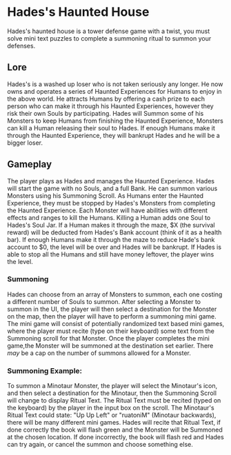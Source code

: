 # Hades's Haunted House

Hades's haunted house is a tower defense game with a twist, you must solve mini text puzzles to complete a summoning ritual to summon your defenses.

## Lore 
Hades's is a washed up loser who is not taken seriously any longer. He now owns and operates a series of Haunted Experiences for Humans to enjoy in the above world. He attracts Humans by offering a cash prize to each person who can make it through his Haunted Experiences, however they risk their own Souls by participating. Hades will Summon some of his Monsters to keep Humans from finishing the Haunted Experience, Monsters can kill a Human releasing their soul to Hades. If enough Humans make it through the Haunted Experience, they will bankrupt Hades and he will be a bigger loser.

## Gameplay

The player plays as Hades and manages the Haunted Experience. Hades will start the game with no Souls, and a full Bank. He can summon various Monsters using his Summoning Scroll. As Humans enter the Haunted Experience, they must be stopped by Hades's Monsters from completing the Haunted Experience. Each Monster will have abilities with different effects and ranges to kill the Humans. Killing a Human adds one Soul to Hades's Soul Jar. If a Human makes it through the maze, $X (the survival reward) will be deducted from Hades's Bank account (think of it as a health bar). If enough Humans make it through the maze to reduce Hade's bank account to $0, the level will be over and Hades will be bankrupt. If Hades is able to stop all the Humans and still have money leftover, the player wins the level.

### Summoning
 Hades can choose from an array of Monsters to summon, each one costing a different number of Souls to summon. After selecting a Monster to summon in the UI, the player will then select a destination for the Monster on the map, then the player will have to perform a summoning mini game. The mini game will consist of potentially randomized text based mini games, where the player must recite (type on their keyboard) some text from the Summoning scroll for that Monster. Once the player completes the mini game,the Monster will be summoned at the destination set earlier. There _may_ be a cap on the number of summons allowed for a Monster. 

### Summoning Example:

To summon a Minotaur Monster, the player will select the Minotaur's icon, and then select a destination for the Minotaur, then the Summoning Scroll will change to display Ritual Text. The Ritual Text must be recited (typed on the keyboard) by the player in the input box on the scroll. The Minotaur's Ritual Text could state: "Up Up Left" or "ruatoniM" (Minotaur backwards), there will be many different mini games. Hades will recite that Ritual Text, if done correctly the book will flash green and the Monster will be Summoned at the chosen location. If done incorrectly, the book will flash red and Hades can try again, or cancel the summon and choose something else. 
